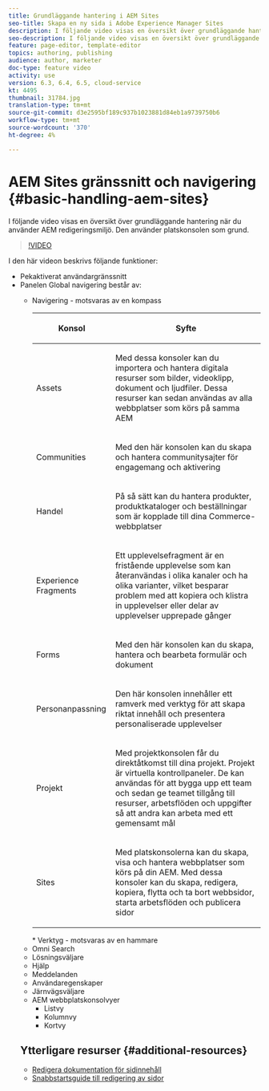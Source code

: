```yaml
---
title: Grundläggande hantering i AEM Sites
seo-title: Skapa en ny sida i Adobe Experience Manager Sites
description: I följande video visas en översikt över grundläggande hantering när du använder AEM redigeringsmiljö. Den använder platskonsolen som grund.
seo-description: I följande video visas en översikt över grundläggande hantering när du använder AEM redigeringsmiljö. Den använder platskonsolen som grund.
feature: page-editor, template-editor
topics: authoring, publishing
audience: author, marketer
doc-type: feature video
activity: use
version: 6.3, 6.4, 6.5, cloud-service
kt: 4495
thumbnail: 31784.jpg
translation-type: tm+mt
source-git-commit: d3e2595bf189c937b1023881d84eb1a9739750b6
workflow-type: tm+mt
source-wordcount: '370'
ht-degree: 4%

---
```



# AEM Sites gränssnitt och navigering {#basic-handling-aem-sites}

I följande video visas en översikt över grundläggande hantering när du använder AEM redigeringsmiljö. Den använder platskonsolen som grund.

>[!VIDEO](https://video.tv.adobe.com/v/31784?quality=12&learn=on)

I den här videon beskrivs följande funktioner:

* Pekaktiverat användargränssnitt
* Panelen Global navigering består av:
   * Navigering - motsvaras av en kompass

      <table> 
    <thead> 
      <tr> 
      <th> <p>Konsol</p> </th>
      <th> <p>Syfte</p> </th>
      </tr>
    </thead>
    <tbody>
      <tr> 
      <td> <p>Assets</p> </td>
      <td> <p>Med dessa konsoler kan du importera och hantera digitala resurser som bilder, videoklipp, dokument och ljudfiler. Dessa resurser kan sedan användas av alla webbplatser som körs på samma AEM</p> </td>
      </tr>
      <tr>
      <td> <p>Communities</p> </td>
      <td> <p>Med den här konsolen kan du skapa och hantera communitysajter för engagemang och aktivering</p> </td>
      </tr>
      <tr>
      <td> <p>Handel</p> </td>
      <td> <p>På så sätt kan du hantera produkter, produktkataloger och beställningar som är kopplade till dina Commerce-webbplatser</p> </td>
      </tr>
      <tr> 
      <td> <p>Experience Fragments</p> </td>
      <td> <p>Ett upplevelsefragment är en fristående upplevelse som kan återanvändas i olika kanaler och ha olika varianter, vilket besparar problem med att kopiera och klistra in upplevelser eller delar av upplevelser upprepade gånger</p> </td>
      </tr>
      <tr> 
      <td> <p>Forms</p> </td>
      <td> <p>Med den här konsolen kan du skapa, hantera och bearbeta formulär och dokument</p> </td>
      </tr>
      <tr> 
      <td> <p>Personanpassning</p> </td>
      <td> <p>Den här konsolen innehåller ett ramverk med verktyg för att skapa riktat innehåll och presentera personaliserade upplevelser</p> </td>
      </tr>
      <tr> 
      <td> <p>Projekt</p> </td>
      <td> <p>Med projektkonsolen får du direktåtkomst till dina projekt. Projekt är virtuella kontrollpaneler. De kan användas för att bygga upp ett team och sedan ge teamet tillgång till resurser, arbetsflöden och uppgifter så att andra kan arbeta med ett gemensamt mål</p> </td>
      </tr>
      <tr> 
      <td> <p>Sites</p> </td>
      <td> <p>Med platskonsolerna kan du skapa, visa och hantera webbplatser som körs på din AEM. Med dessa konsoler kan du skapa, redigera, kopiera, flytta och ta bort webbsidor, starta arbetsflöden och publicera sidor</p> </td>
      </tr>
    </tbody>
    </table>
   * Verktyg - motsvaras av en hammare
* Omni Search
* Lösningsväljare
* Hjälp
* Meddelanden
* Användaregenskaper
* Järnvägsväljare
* AEM webbplatskonsolvyer
   * Listvy
   * Kolumnvy
   * Kortvy






## Ytterligare resurser {#additional-resources}

* [Redigera dokumentation för sidinnehåll](https://docs.adobe.com/content/help/en/experience-manager-cloud-service/sites/authoring/fundamentals/editing-content.html)
* [Snabbstartsguide till redigering av sidor](https://docs.adobe.com/content/help/en/experience-manager-cloud-service/sites/authoring/getting-started/quick-start.html)
